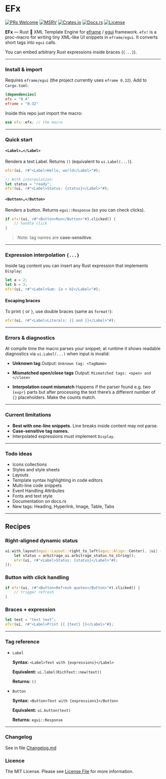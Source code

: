 
# EFx
[![PRs Welcome](https://img.shields.io/badge/PRs-welcome-brightgreen.svg?style=flat-square)](https://makeapullrequest.com)
[![MSRV](https://img.shields.io/badge/rustc-1.77%2B-blue.svg)](#)
[![Crates.io](https://img.shields.io/crates/v/efx.svg)](https://crates.io/crates/efx)
[![Docs.rs](https://docs.rs/efx/badge.svg)](https://docs.rs/efx)
[![License](https://img.shields.io/crates/l/efx)](https://github.com/ZhukMax/efx/blob/main/LICENSE)

**EFx** — Rust 🦀 XML Template Engine for [eframe](https://github.com/emilk/egui/tree/master/crates/eframe) / [egui](https://github.com/emilk/egui) framework.
`efx!` is a proc-macro for writing tiny XML-like UI snippets in `eframe/egui`. It converts short tags into `egui` calls.

You can embed arbitrary Rust expressions inside braces (`{...}`).

---

### Install & import

Requires `eframe/egui` (the project currently uses `eframe 0.32`). Add to `Cargo.toml`:
```toml
[dependencies]
efx = "0.4"
eframe = "0.32"
```

Inside this repo just import the macro:
```rust
use efx::efx; // the macro
```

---

### Quick start

#### `<Label>…</Label>`

Renders a text Label. Returns `()` (equivalent to `ui.Label(...)`).

```rust
efx!(ui, r#"<Label>Hello, world</Label>"#);

// With interpolation:
let status = "ready";
efx!(ui, r#"<Label>Status: {status}</Label>"#);
```

#### `<Button>…</Button>`

Renders a button. Returns `egui::Response` (so you can check clicks).

```rust
if efx!(ui, r#"<Button>Run</Button>"#).clicked() {
    // handle click
}
```

> Note: tag names are **case-sensitive**.

---

### Expression interpolation `{...}`

Inside tag content you can insert any Rust expression that implements `Display`:

```rust
let a = 2;
let b = 3;
efx!(ui, r#"<Label>Sum: {a + b}</Label>"#);
```

#### Escaping braces

To print `{` or `}`, use double braces (same as `format!`):

```rust
efx!(ui, r#"<Label>Literals: {{ and }}</Label>"#);
```

---

### Errors & diagnostics

At compile time the macro parses your snippet; at runtime it shows readable diagnostics via `ui.Label(...)` when input is invalid:

* **Unknown tag**
  Output: `Unknown tag: <TagName>`

* **Mismatched open/close tags**
  Output: `Mismatched tags: <open> and </close>`

* **Interpolation count mismatch**
  Happens if the parser found e.g. two `{expr}` parts but after processing the text there’s a different number of `{}` placeholders. Make the counts match.

---

### Current limitations

* **Best with one-line snippets.** Line breaks inside content may not parse.
* **Case-sensitive tag names.**
* Interpolated expressions must implement `Display`.

---

### Todo ideas

* Icons collections
* Styles and style sheets
* Layouts
* Template syntax highlighting in code editors
* Multi-line code snippets
* Event Handling Attributes
* Fonts and text style
* Documentation on docs.rs
* New tags: Heading, Hyperlink, Image, Table, Tabs

---

## Recipes

### Right-aligned dynamic status

```rust
ui.with_layout(egui::Layout::right_to_left(egui::Align::Center), |ui| {
    let status = arbitrage_ui.arbitrage_status.to_string();
    efx!(ui, r#"<Label>Status: {status}</Label>"#);
});
```

### Button with click handling

```rust
if efx!(ui, r#"<Button>Refresh quotes</Button>"#).clicked() {
    // trigger refresh
}
```

### Braces + expression

```rust
let text = "test text";
efx!(ui, r#"<Label>Print {{ {text} }}</Label>"#);
```

---

### Tag reference

* `Label`

  **Syntax:** `<Label>Text with {expressions}</Label>`

  **Equivalent:** `ui.label(RichText::new(text))`

  **Returns:** `()`


* `Button`

  **Syntax:** `<Button>Text with {expressions}</Button>`

  **Equivalent:** `ui.button(text)`

  **Returns:** `egui::Response`

---

### Changelog
See in file [Changelog.md](Changelog.md)

### Licence
The MIT License. Please see [License File](LICENSE) for more information.
